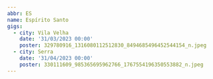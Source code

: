 ```yaml
---
abbr: ES
name: Espírito Santo
gigs:
  - city: Vila Velha
    date: '31/03/2023 00:00'
    poster: 329780916_1316080112512830_8494685496452544154_n.jpeg
  - city: Serra
    date: '31/04/2023 00:00'
    poster: 330111609_985365695962766_1767554196350553882_n.jpeg
---
```


